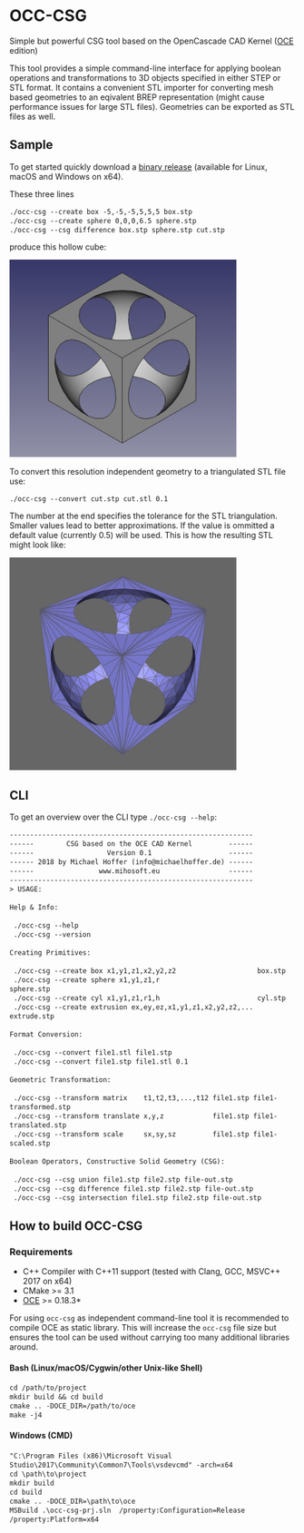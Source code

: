 # OCC-CSG

Simple but powerful CSG tool based on the OpenCascade CAD Kernel ([OCE](https://github.com/tpaviot/oce) edition)

This tool provides a simple command-line interface for applying boolean operations and transformations to 3D objects specified in either STEP or STL format. It contains a convenient STL importer for converting mesh based geometries to an eqivalent BREP representation (might cause performance issues for large STL files). Geometries can be exported as STL files as well.

## Sample

To get started quickly download a [binary release](https://github.com/miho/OCC-CSG/releases) (available for Linux, macOS and Windows on x64).

These three lines

    ./occ-csg --create box -5,-5,-5,5,5,5 box.stp
    ./occ-csg --create sphere 0,0,0,6.5 sphere.stp
    ./occ-csg --csg difference box.stp sphere.stp cut.stp
    
produce this hollow cube:

<img src="resources/img/sample.jpg" width="400px">

To convert this resolution independent geometry to a triangulated STL file use:

    ./occ-csg --convert cut.stp cut.stl 0.1

The number at the end specifies the tolerance for the STL triangulation. Smaller values lead to better approximations. If the value is ommitted a default value (currently 0.5) will be used. This is how the resulting STL might look like:

<img src="resources/img/sample-stl.jpg" width="400px">

## CLI

To get an overview over the CLI type `./occ-csg --help`:

```
------------------------------------------------------------
------        CSG based on the OCE CAD Kernel         ------
------                  Version 0.1                   ------
------ 2018 by Michael Hoffer (info@michaelhoffer.de) ------
------                www.mihosoft.eu                 ------
------------------------------------------------------------
> USAGE:

Help & Info:

 ./occ-csg --help
 ./occ-csg --version

Creating Primitives:

 ./occ-csg --create box x1,y1,z1,x2,y2,z2                    box.stp
 ./occ-csg --create sphere x1,y1,z1,r                        sphere.stp
 ./occ-csg --create cyl x1,y1,z1,r1,h                        cyl.stp
 ./occ-csg --create extrusion ex,ey,ez,x1,y1,z1,x2,y2,z2,... extrude.stp

Format Conversion:

 ./occ-csg --convert file1.stl file1.stp
 ./occ-csg --convert file1.stp file1.stl 0.1

Geometric Transformation:

 ./occ-csg --transform matrix    t1,t2,t3,...,t12 file1.stp file1-transformed.stp
 ./occ-csg --transform translate x,y,z            file1.stp file1-translated.stp
 ./occ-csg --transform scale     sx,sy,sz         file1.stp file1-scaled.stp

Boolean Operators, Constructive Solid Geometry (CSG):

 ./occ-csg --csg union file1.stp file2.stp file-out.stp
 ./occ-csg --csg difference file1.stp file2.stp file-out.stp
 ./occ-csg --csg intersection file1.stp file2.stp file-out.stp
```

## How to build OCC-CSG

### Requirements

- C+\+ Compiler with C+\+11 support (tested with Clang, GCC, MSVC+\+ 2017 on x64)
- CMake >= 3.1
- [OCE](https://github.com/tpaviot/oce) >= 0.18.3*

For using `occ-csg` as independent command-line tool it is recommended to compile OCE as static library. This will increase the `occ-csg` file size but ensures the tool can be used without carrying too many additional libraries around.

#### Bash (Linux/macOS/Cygwin/other Unix-like Shell)

    cd /path/to/project
    mkdir build && cd build
    cmake .. -DOCE_DIR=/path/to/oce
    make -j4
    
#### Windows (CMD)

	"C:\Program Files (x86)\Microsoft Visual Studio\2017\Community\Common7\Tools\vsdevcmd" -arch=x64
    cd \path\to\project
    mkdir build
    cd build
    cmake .. -DOCE_DIR=\path\to\oce
    MSBuild .\occ-csg-prj.sln  /property:Configuration=Release /property:Platform=x64
    
